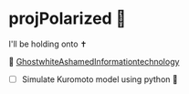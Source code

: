 # projPolarized 🧭
I'll be holding onto ✝️

🔶 [GhostwhiteAshamedInformationtechnology](https://replit.com/@eigenscribe/GhostwhiteAshamedInformationtechnology)

- [ ] Simulate Kuromoto model using python 🐍
